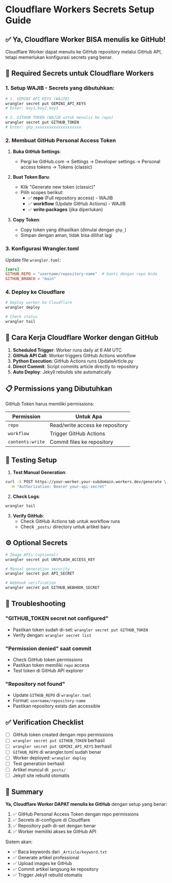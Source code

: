# Cloudflare Workers Secrets Setup Guide

## ✅ Ya, Cloudflare Worker BISA menulis ke GitHub!

Cloudflare Worker dapat menulis ke GitHub repository melalui GitHub API, tetapi memerlukan konfigurasi secrets yang benar.

## 🔑 Required Secrets untuk Cloudflare Workers

### 1. Setup WAJIB - Secrets yang dibutuhkan:

```bash
# 1. GEMINI API KEYS (WAJIB)
wrangler secret put GEMINI_API_KEYS
# Enter: key1,key2,key3

# 2. GITHUB TOKEN (WAJIB untuk menulis ke repo)
wrangler secret put GITHUB_TOKEN  
# Enter: ghp_xxxxxxxxxxxxxxxxxxxx
```

### 2. Membuat GitHub Personal Access Token

1. **Buka GitHub Settings**:
   - Pergi ke GitHub.com → Settings → Developer settings → Personal access tokens → Tokens (classic)

2. **Buat Token Baru**:
   - Klik "Generate new token (classic)"
   - Pilih scopes berikut:
     - ✅ **repo** (Full repository access) - WAJIB
     - ✅ **workflow** (Update GitHub Actions) - WAJIB  
     - ✅ **write:packages** (jika diperlukan)

3. **Copy Token**:
   - Copy token yang dihasilkan (dimulai dengan `ghp_`)
   - Simpan dengan aman, tidak bisa dilihat lagi

### 3. Konfigurasi Wrangler.toml

Update file `wrangler.toml`:

```toml
[vars]
GITHUB_REPO = "username/repository-name"  # Ganti dengan repo Anda
GITHUB_BRANCH = "main"
```

### 4. Deploy ke Cloudflare

```bash
# Deploy worker ke Cloudflare
wrangler deploy

# Check status
wrangler tail
```

## 🔄 Cara Kerja Cloudflare Worker dengan GitHub

1. **Scheduled Trigger**: Worker runs daily at 6 AM UTC
2. **GitHub API Call**: Worker triggers GitHub Actions workflow 
3. **Python Execution**: GitHub Actions runs UpdateArticle.py
4. **Direct Commit**: Script commits article directly to repository
5. **Auto Deploy**: Jekyll rebuilds site automatically

## 📋 Permissions yang Dibutuhkan

GitHub Token harus memiliki permissions:

| Permission | Untuk Apa |
|-----------|------------|
| `repo` | Read/write access ke repository |
| `workflow` | Trigger GitHub Actions |
| `contents:write` | Commit files ke repository |

## 🧪 Testing Setup

1. **Test Manual Generation**:
```bash
curl -X POST https://your-worker.your-subdomain.workers.dev/generate \
  -H "Authorization: Bearer your-api-secret"
```

2. **Check Logs**:
```bash
wrangler tail
```

3. **Verify GitHub**:
   - Check GitHub Actions tab untuk workflow runs
   - Check `_posts/` directory untuk artikel baru

## ⚙️ Optional Secrets

```bash
# Image APIs (optional)
wrangler secret put UNSPLASH_ACCESS_KEY

# Manual generation security
wrangler secret put API_SECRET

# Webhook verification  
wrangler secret put GITHUB_WEBHOOK_SECRET
```

## 🚨 Troubleshooting

### "GITHUB_TOKEN secret not configured"
- Pastikan token sudah di-set: `wrangler secret put GITHUB_TOKEN`
- Verify dengan: `wrangler secret list`

### "Permission denied" saat commit
- Check GitHub token permissions
- Pastikan token memiliki `repo` access
- Test token di GitHub API explorer

### "Repository not found"
- Update `GITHUB_REPO` di `wrangler.toml`
- Format: `username/repository-name`
- Pastikan repository exists dan accessible

## ✅ Verification Checklist

- [ ] GitHub token created dengan repo permissions
- [ ] `wrangler secret put GITHUB_TOKEN` berhasil
- [ ] `wrangler secret put GEMINI_API_KEYS` berhasil  
- [ ] `GITHUB_REPO` di wrangler.toml sudah benar
- [ ] Worker deployed: `wrangler deploy`
- [ ] Test generation berhasil
- [ ] Artikel muncul di `_posts/`
- [ ] Jekyll site rebuild otomatis

## 🎯 Summary

**Ya, Cloudflare Worker DAPAT menulis ke GitHub** dengan setup yang benar:

1. ✅ GitHub Personal Access Token dengan repo permissions
2. ✅ Secrets di-configure di Cloudflare
3. ✅ Repository path di-set dengan benar
4. ✅ Worker memiliki akses ke GitHub API

Sistem akan:
- ✅ Baca keywords dari `_Article/keyword.txt`
- ✅ Generate artikel professional
- ✅ Upload images ke GitHub
- ✅ Commit artikel langsung ke repository
- ✅ Trigger Jekyll rebuild otomatis